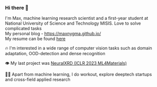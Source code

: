 ### Hi there 👋

<!-- ![competition](https://road-to-kaggle-grandmaster.vercel.app/api/badges/dwdkills/competition) -->
<!-- ![dataset](https://road-to-kaggle-grandmaster.vercel.app/api/badges/dwdkills/dataset)
![notebook](https://road-to-kaggle-grandmaster.vercel.app/api/badges/dwdkills/notebook)
![discussion](https://road-to-kaggle-grandmaster.vercel.app/api/badges/dwdkills/discussion) -->

I'm Max, machine learning research scientist and a first-year student at National University of Science and Technology MISIS. Love to solve complicated tasks
<br>
My personal blog - https://maxnygma.github.io/
<br>
My resume can be found [here](https://cutt.ly/y3YvEbv)

🔥 I'm interested in a wide range of computer vision tasks such as domain adaptation, OOD-detection and dense recognition

👁️ My last project was [NeuralXRD (ICLR 2023 ML4Materials)](https://github.com/maxnygma/NeuralXRD)

👨‍💻 Apart from machine learning, I do workout, explore deeptech startups and cross-field applied research 
  



